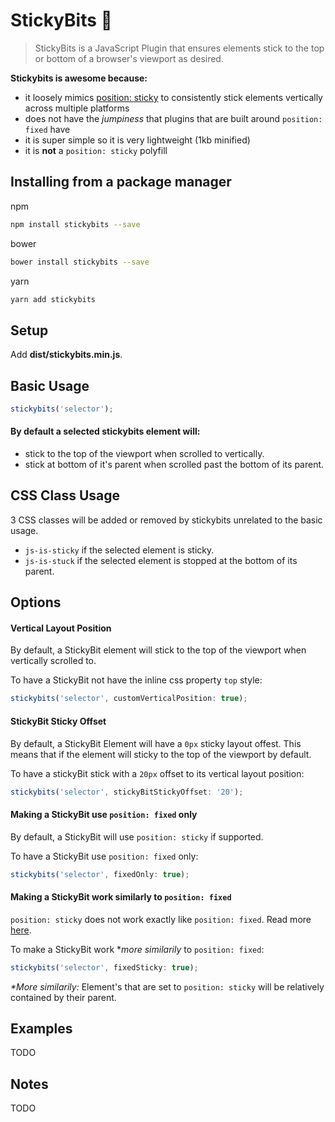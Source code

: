 # StickyBits 🍬

> StickyBits is a JavaScript Plugin that ensures elements stick to the top or bottom of a browser's viewport as desired.

**Stickybits is awesome because:**
-  it loosely mimics [position: sticky](http://caniuse.com/#search=sticky) to consistently stick elements vertically across multiple platforms 
-  does not have the _jumpiness_ that plugins that are built around `position: fixed` have 
-  it is super simple so it is very lightweight (1kb minified)
-  it is **not** a `position: sticky` polyfill

## Installing from a package manager

npm
```sh
npm install stickybits --save
```
bower
```sh
bower install stickybits --save
```
yarn
```sh
yarn add stickybits
```

## Setup

Add **dist/stickybits.min.js**.

## Basic Usage

```javascript
stickybits('selector');
```
#### By default a selected stickybits element will:
-  stick to the top of the viewport when scrolled to vertically.
-  stick at bottom of it's parent when scrolled past the bottom of its parent.

## CSS Class Usage

3 CSS classes will be added or removed by stickybits unrelated to the basic usage.
- `js-is-sticky` if the selected element is sticky.
- `js-is-stuck` if the selected element is stopped at the bottom of its parent.

## Options

#### Vertical Layout Position

By default, a StickyBit element will stick to the top of the viewport when vertically scrolled to.

To have a StickyBit not have the inline css property `top` style:

```javascript
stickybits('selector', customVerticalPosition: true);
```

#### StickyBit Sticky Offset

By default, a StickyBit Element will have a `0px` sticky layout offest. This means that if the element will sticky to the top of the viewport by default.

To have a stickyBit stick with a `20px` offset to its vertical layout position:

```javascript
stickybits('selector', stickyBitStickyOffset: '20');
```

#### Making a StickyBit use `position: fixed` only

By default, a StickyBit will use `position: sticky` if supported. 

To have a StickyBit use `position: fixed` only:

```javascript
stickybits('selector', fixedOnly: true);
```

#### Making a StickyBit work similarly to `position: fixed`

`position: sticky` does not work exactly like `position: fixed`. Read more [here](https://developer.mozilla.org/en-US/docs/Web/CSS/position). 

To make a StickyBit work *_more similarily_ to `position: fixed`:

```javascript
stickybits('selector', fixedSticky: true);
```
*\**More similarily:** Element's that are set to `position: sticky` will be relatively contained by their parent.


## Examples

TODO

## Notes

TODO
